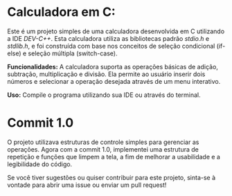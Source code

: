 # Calculadora em C:
 Este é um projeto simples de uma calculadora desenvolvida em C utilizando a IDE *DEV-C++*. Esta calculadora utiliza as bibliotecas padrão *stdio.h* e *stdlib.h*, e foi construída com base nos conceitos de seleção condicional (if-else) e seleção múltipla (switch-case).

**Funcionalidades:**
A calculadora suporta as operações básicas de adição, subtração, multiplicação e divisão. Ela permite ao usuário inserir dois números e selecionar a operação desejada através de um menu interativo.

**Uso:**
Compile o programa utilizando sua IDE ou através do terminal.

# Commit 1.0
O projeto utilizava estruturas de controle simples para gerenciar as operações. Agora com a commit 1.0, implementei uma estrutura de repetição e funções que limpem a tela, a fim de melhorar a usabilidade e a legibilidade do código.

Se você tiver sugestões ou quiser contribuir para este projeto, sinta-se à vontade para abrir uma issue ou enviar um pull request!
